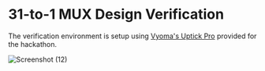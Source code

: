 # 31-to-1 MUX Design Verification

The verification environment is setup using [Vyoma's Uptick Pro](https://vyomasystems.com) provided for the hackathon.

![Screenshot (12)](https://user-images.githubusercontent.com/47589022/182037448-29546b61-cf83-4c9a-be21-8dd3ec8ea6f7.png)



